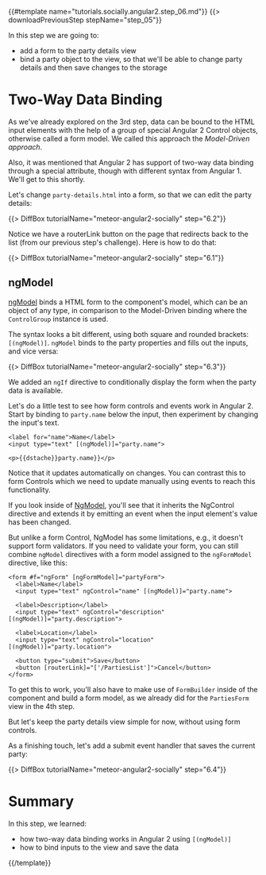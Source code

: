 {{#template name="tutorials.socially.angular2.step_06.md"}}
{{> downloadPreviousStep stepName="step_05"}}  

In this step we are going to:

- add a form to the party details view
- bind a party object to the view, so that we'll be able to change party details and
then save changes to the storage

# Two-Way Data Binding

As we've already explored on the 3rd step, data can be bound to the HTML input elements
with the help of a group of special Angular 2 Control objects, otherwise called a form model.
We called this approach the _Model-Driven approach_.

Also, it was mentioned that Angular 2 has support of two-way data binding
through a special attribute, though with different syntax from Angular 1. We'll get to this shortly.

Let's change `party-details.html` into a form, so that we can edit the party details:

{{> DiffBox tutorialName="meteor-angular2-socially" step="6.2"}}

Notice we have a routerLink button on the page that redirects back to the list (from our previous step's challenge). Here is how to do that:

{{> DiffBox tutorialName="meteor-angular2-socially" step="6.1"}}

## ngModel

[ngModel](https://angular.io/docs/js/latest/api/common/NgModel-directive.html) binds a HTML form to the component's model, which can be an object of any type, in comparison to
the Model-Driven binding where the `ControlGroup` instance is used.

The syntax looks a bit different, using both square and rounded brackets: `[(ngModel)]`. `ngModel` binds to the party properties and fills out the inputs, and vice versa:

{{> DiffBox tutorialName="meteor-angular2-socially" step="6.3"}}

We added an `ngIf` directive to conditionally display the form when the party data is available.

Let's do a little test to see how form controls and events work in Angular 2. Start by binding to `party.name` below the input, then experiment by changing the input's text.

    <label for="name">Name</label>
    <input type="text" [(ngModel)]="party.name">

    <p>{{dstache}}party.name}}</p>

Notice that it updates automatically on changes. You can contrast this to form Controls which we need to update manually using events to reach this functionality.

If you look inside of [NgModel](https://github.com/angular/angular/blob/9e44dd85ada181b11be869841da2c157b095ee07/modules/angular2/src/common/forms/directives/ng_model.ts), you'll see that it inherits the NgControl directive and extends it by emitting an event when the input element's value has been changed.

But unlike a form Control, NgModel has some limitations, e.g., it doesn't support form validators.
If you need to validate your form, you can still combine `ngModel` directives with a form model assigned to the `ngFormModel` directive, like this:

    <form #f="ngForm" [ngFormModel]="partyForm">
      <label>Name</label>
      <input type="text" ngControl="name" [(ngModel)]="party.name">

      <label>Description</label>
      <input type="text" ngControl="description" [(ngModel)]="party.description">

      <label>Location</label>
      <input type="text" ngControl="location" [(ngModel)]="party.location">

      <button type="submit">Save</button>
      <button [routerLink]="['/PartiesList']">Cancel</button>
    </form>

To get this to work, you'll also have to make use of `FormBuilder` inside of the component and build a form model, as we already did for the `PartiesForm` view in the 4th step.

But let's keep the party details view simple for now, without using form controls.

As a finishing touch, let's add a submit event handler that saves the current party:

{{> DiffBox tutorialName="meteor-angular2-socially" step="6.4"}}

# Summary

In this step, we learned:

- how two-way data binding works in Angular 2 using `[(ngModel)]`
- how to bind inputs to the view and save the data

{{/template}}
